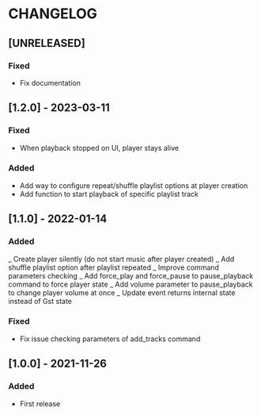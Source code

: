 # CHANGELOG

## [UNRELEASED]
### Fixed
- Fix documentation

## [1.2.0] - 2023-03-11
### Fixed
- When playback stopped on UI, player stays alive

### Added
- Add way to configure repeat/shuffle playlist options at player creation
- Add function to start playback of specific playlist track

## [1.1.0] - 2022-01-14
### Added
_ Create player silently (do not start music after player created)
_ Add shuffle playlist option after playlist repeated
_ Improve command parameters checking
_ Add force_play and force_pause to pause_playback command to force player state
_ Add volume parameter to pause_playback to change player volume at once
_ Update event returns internal state instead of Gst state

### Fixed
- Fix issue checking parameters of add_tracks command

## [1.0.0] - 2021-11-26
### Added
- First release

